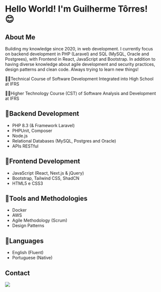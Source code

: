 # Hello World! I'm Guilherme Tôrres! 😊

## About Me
Building my knowledge since 2020, in web development. 
I currently focus on backend development in PHP (Laravel) and SQL (MySQL, Oracle and Postgrees), with Frontend in React, JavaScript and Bootstrap. 
In addition to having diverse knowledge about agile development and security practices, design patterns and clean code. Always trying to learn
new things!
 
🧑‍💻Technical Course of Software Development Integrated into High School at IFRS

👨‍🎓Higher Technology Course (CST) of Software Analysis and Development at IFRS

## 🔷Backend Development
- PHP 8.3 (& Framework Laravel)
- PHPUnit, Composer
- Node.js
- Relational Databases (MySQL, Postgres and Oracle)
- APIs RESTful

## 🔶Frontend Development
- JavaScript (React, Next.js & jQuery)
- Bootstrap, Tailwind CSS, ShadCN
- HTML5 e CSS3

## 🔧Tools and Methodologies
- Docker
- AWS
- Agile Methodology (Scrum)
- Design Patterns

## 🎤Languages
- English (Fluent)
- Portuguese (Native)

## Contact
<a href="https://www.linkedin.com/in/guilhermesilvatorres/?locale=en_US" target="_blank">
  <img src="https://img.shields.io/badge/LinkedIn-0077B5?style=for-the-badge&logo=linkedin&logoColor=white" />
</a>
